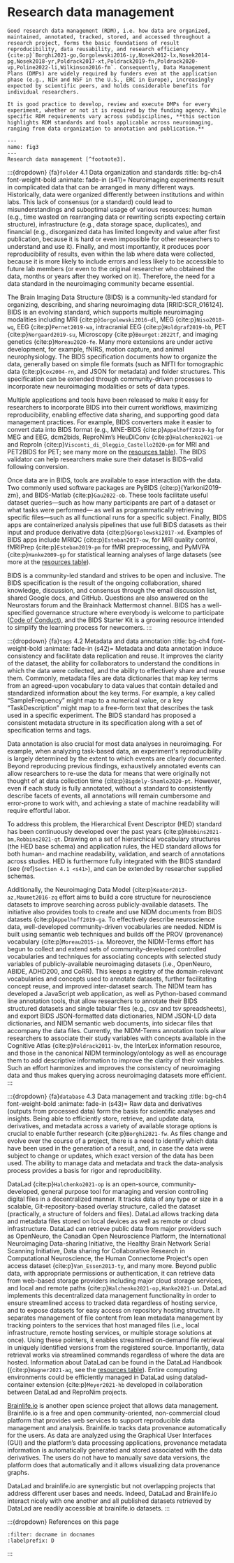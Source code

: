 Research data management
=========================================================

```{admonition} Issue
Good research data management (RDM), i.e. how data are organized, maintained, annotated, tracked, stored, and accessed throughout a research project, forms the basic foundations of result reproducibility, data reusability, and research efficiency {cite:p}`Borghi2021-go,Gorgolewski2016-iy,Nosek2012-lx,Nosek2014-pg,Nosek2018-yr,Poldrack2017-xt,Poldrack2019-fn,Poldrack2020-vp,Poline2022-li,Wilkinson2016-fm`. Consequently, Data Management Plans (DMPs) are widely required by funders even at the application phase (e.g., NIH and NSF in the U.S., ERC in Europe), increasingly expected by scientific peers, and holds considerable benefits for individual researchers.
```

```{admonition} What do we provide
It is good practice to develop, review and execute DMPs for every experiment, whether or not it is required by the funding agency. While specific RDM requirements vary across subdisciplines, **this section highlights RDM standards and tools applicable across neuroimaging, ranging from data organization to annotation and publication.**
```

```{figure} ../figures/fig3.png
---
name: fig3
---
Research data management [^footnote3].
```

:::{dropdown} {fa}`folder` 4.1 Data organization and standards
:title: bg-ch4 font-weight-bold
:animate: fade-in
(s41)=
Neuroimaging experiments result in complicated data that can be arranged in many different ways. Historically, data were organized differently between institutions and within labs. This lack of consensus (or a standard) could lead to misunderstandings and suboptimal usage of various resources: human (e.g., time wasted on rearranging data or rewriting scripts expecting certain structure), infrastructure (e.g., data storage space, duplicates), and financial (e.g., disorganized data has limited longevity and value after first publication, because it is hard or even impossible for other researchers to understand and use it). Finally, and most importantly, it produces poor reproducibility of results, even within the lab where data were collected, because it is more likely to include errors and less likely to be accessible to future lab members (or even to the original researcher who obtained the data, months or years after they worked on it). Therefore, the need for a data standard in the neuroimaging community became essential.

The Brain Imaging Data Structure (BIDS) is a community-led standard for organizing, describing, and sharing neuroimaging data [RRID:SCR_016124]. BIDS is an evolving standard, which supports multiple neuroimaging modalities including MRI {cite:p}`Gorgolewski2016-dl`, MEG {cite:p}`Niso2018-wq`, EEG {cite:p}`Pernet2019-wa`, intracranial EEG {cite:p}`Holdgraf2019-bb`, PET {cite:p}`Norgaard2019-su`, Microscopy {cite:p}`Bourget:2022tf`, and imaging genetics {cite:p}`Moreau2020-fe`. Many more extensions are under active development, for example, fNIRS, motion capture, and animal neurophysiology. The BIDS specification documents how to organize the data, generally based on simple file formats (such as NIfTI for tomographic data {cite:p}`Cox2004-rn`, and JSON for metadata) and folder structures. This specification can be extended through community-driven processes to incorporate new neuroimaging modalities or sets of data types.

Multiple applications and tools have been released to make it easy for researchers to incorporate BIDS into their current workflows, maximizing reproducibility, enabling effective data sharing, and supporting good data management practices. For example, BIDS converters make it easier to convert data into BIDS format (e.g., MNE-BIDS {cite:p}`Appelhoff2019-kg` for MEG and EEG, dcm2bids, ReproNim’s HeuDiConv {cite:p}`Halchenko2021-ue` and ReproIn {cite:p}`Visconti_di_Oleggio_Castello2020-pm` for MRI and PET2BIDS for PET; see many more on the [resources table](../09/table.md)). The BIDS validator can help researchers make sure their dataset is BIDS-valid following conversion.

Once data are in BIDS, tools are available to ease interaction with the data. Two commonly used software packages are PyBIDS \{cite:p}{Yarkoni2019-zm}, and BIDS-Matlab {cite:p}`Gau2022-ob`. These tools facilitate useful dataset queries—such as how many participants are part of a dataset or what tasks were performed— as well as programmatically retrieving specific files—such as all functional runs for a specific subject. Finally, BIDS apps are containerized analysis pipelines that use full BIDS datasets as their input and produce derivative data {cite:p}`Gorgolewski2017-xd`. Examples of BIDS apps include MRIQC {cite:p}`Esteban2017-ow`, for MRI quality control, fMRIPrep {cite:p}`Esteban2019-pm` for fMRI preprocessing, and PyMVPA {cite:p}`Hanke2009-gp` for statistical learning analyses of large datasets (see more at the [resources table](../09/table.md)).

BIDS is a community-led standard and strives to be open and inclusive. The BIDS specification is the result of the ongoing collaboration, shared knowledge, discussion, and consensus through the email discussion list, shared Google docs, and GitHub. Questions are also answered on the Neurostars forum and the Brainhack Mattermost channel. BIDS has a well-specified governance structure where everybody is welcome to participate ([Code of Conduct](https://github.com/bids-standard/bids-specification/blob/master/CODE_OF_CONDUCT.md)), and the BIDS Starter Kit is a growing resource intended to simplify the learning process for newcomers.
:::


:::{dropdown} {fa}`tags` 4.2 Metadata and data annotation
:title: bg-ch4 font-weight-bold
:animate: fade-in
(s42)=
Metadata and data annotation induce consistency and facilitate data replication and reuse. It improves the clarity of the dataset, the ability for collaborators to understand the conditions in which the data were collected, and the ability to effectively share and reuse them. Commonly, metadata files are data dictionaries that map key terms from an agreed-upon vocabulary to data values that contain detailed and standardized information about the key terms. For example, a key called “SampleFrequency” might map to a numerical value, or a key “TaskDescription” might map to a free-form text that describes the task used in a specific experiment. The BIDS standard has proposed a consistent metadata structure in its specification along with a set of specification terms and tags.

Data annotation is also crucial for most data analyses in neuroimaging. For example, when analyzing task-based data, an experiment's reproducibility is largely determined by the extent to which events are clearly documented. Beyond reproducing previous findings, exhaustively annotated events can allow researchers to re-use the data for means that were originally not thought of at data collection time {cite:p}`Bigdely-Shamlo2020-pt`. However, even if each study is fully annotated, without a standard to consistently describe facets of events, all annotations will remain cumbersome and error-prone to work with, and achieving a state of machine readability will require effortful labor.

To address this problem, the Hierarchical Event Descriptor (HED) standard has been continuously developed over the past years {cite:p}`Robbins2021-bm,Robbins2021-qt`. Drawing on a set of hierarchical vocabulary structures (the HED base schema) and application rules, the HED standard allows for both human- and machine readability, validation, and search of annotations across studies. HED is furthermore fully integrated with the BIDS standard (see {ref}`Section 4.1 <s41>`), and can be extended by researcher supplied schemas.

Additionally, the Neuroimaging Data Model {cite:p}`Keator2013-az,Maumet2016-zq` effort aims to build a core structure for neuroscience datasets to improve searching across publicly-available datasets. The initiative also provides tools to create and use NIDM documents from BIDS datasets {cite:p}`Appelhoff2019-ga`. To effectively describe neuroscience data, well-developed community-driven vocabularies are needed. NIDM is built using semantic web techniques and builds off the PROV (provenance) vocabulary {cite:p}`Moreau2015-ia`. Moreover, the NIDM-Terms effort has begun to collect and extend sets of community-developed controlled vocabularies and techniques for associating concepts with selected study variables of publicly-available neuroimaging datasets (i.e., OpenNeuro, ABIDE, ADHD200, and CoRR). This keeps a registry of the domain-relevant vocabularies and concepts used to annotate datasets, further facilitating concept reuse, and improved inter-dataset search. The NIDM team has developed a JavaScript web application, as well as Python-based command line annotation tools, that allow researchers to annotate their BIDS structured datasets and single tabular files (e.g., csv and tsv spreadsheets), and export BIDS JSON-formatted data dictionaries, NIDM JSON-LD data dictionaries, and NIDM semantic web documents, into sidecar files that accompany the data files. Currently, the NIDM-Terms annotation tools allow researchers to associate their study variables with concepts available in the Cognitive Atlas {cite:p}`Poldrack2011-bv`, the InterLex information resource, and those in the canonical NIDM terminology/ontology as well as encourage them to add descriptive information to improve the clarity of their variables. Such an effort harmonizes and improves the consistency of neuroimaging data and thus makes querying across neuroimaging datasets more efficient.
:::


:::{dropdown} {fa}`database` 4.3 Data management and tracking
:title: bg-ch4 font-weight-bold
:animate: fade-in
(s43)=
Raw data and derivatives (outputs from processed data) form the basis for scientific analyses and insights. Being able to efficiently store, retrieve, and update data, derivatives, and metadata across a variety of available storage options is crucial to enable further research {cite:p}`Borghi2021-fw`. As files change and evolve over the course of a project, there is a need to identify which data have been used in the generation of a result, and, in case the data were subject to change or updates, which exact version of the data has been used. The ability to manage data and metadata and track the data-analysis process provides a basis for rigor and reproducibility.

DataLad {cite:p}`Halchenko2021-op` is an open-source, community-developed, general purpose tool for managing and version controlling digital files in a decentralized manner. It tracks data of any type or size in a scalable, Git-repository-based overlay structure, called the dataset (practically, a structure of folders and files). DataLad allows tracking data and metadata files stored on local devices as well as remote or cloud infrastructure. DataLad can retrieve public data from major providers such as OpenNeuro, the Canadian Open Neuroscience Platform, the International Neuroimaging Data-sharing Initiative, the Healthy Brain Network Serial Scanning Initiative, Data sharing for Collaborative Research in Computational Neuroscience, the Human Connectome Project's open access dataset {cite:p}`Van_Essen2013-ty`, and many more. Beyond public data, with appropriate permissions or authentication, it can retrieve data from web-based storage providers including major cloud storage services, and local and remote paths {cite:p}`Halchenko2021-op,Hanke2021-un`. DataLad implements this decentralized data management functionality in order to ensure streamlined access to tracked data regardless of hosting service, and to expose datasets for easy access on repository hosting structure. It separates management of file content from lean metadata management by tracking pointers to the services that host managed files (i.e., local infrastructure, remote hosting services, or multiple storage solutions at once). Using these pointers, it enables streamlined on-demand file retrieval in uniquely identified versions from the registered source. Importantly, data retrieval works via streamlined commands regardless of where the data are hosted. Information about DataLad can be found in the DataLad Handbook ({cite:p}`Wagner2021-aq`, see the [resources table](../09/table.md)). Entire computing environments could be efficiently managed in DataLad using datalad-container extension {cite:p}`Meyer2021-hb` developed in collaboration between DataLad and ReproNim projects.

[Brainlife.io](https://brainlife.io) is another open science project that allows data management. Brainlife.io is a free and open community-oriented, non-commercial cloud platform that provides web services to support reproducible data management and analysis. Brainlife.io tracks data provenance automatically for the users. As data are analyzed using the Graphical User Interfaces (GUI) and the platform’s data processing applications, provenance metadata information is automatically generated and stored associated with the data derivatives. The users do not have to manually save data versions, the platform does that automatically and it allows visualizing data provenance graphs.

DataLad and brainlife.io are synergistic but not overlapping projects that address different user bases and needs. Indeed, DataLad and Brainlife.io interact nicely with one another and all published datasets retrieved by DataLad are readily accessible at brainlife.io datasets.
:::

[^footnote3]: Sources: Icons from the Noun Project: Structure by Adam Baihaqi from NounProject.com; Metadata by M. Oki Orlando; Data Management by ProSymbols; Logos: used with permission by the copyright holders.

:::{dropdown} References on this page
```{bibliography}
:filter: docname in docnames
:labelprefix: D
```
:::
